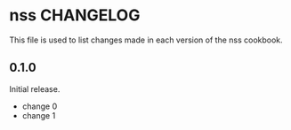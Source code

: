 # nss CHANGELOG

This file is used to list changes made in each version of the nss cookbook.

## 0.1.0

Initial release.

- change 0
- change 1
